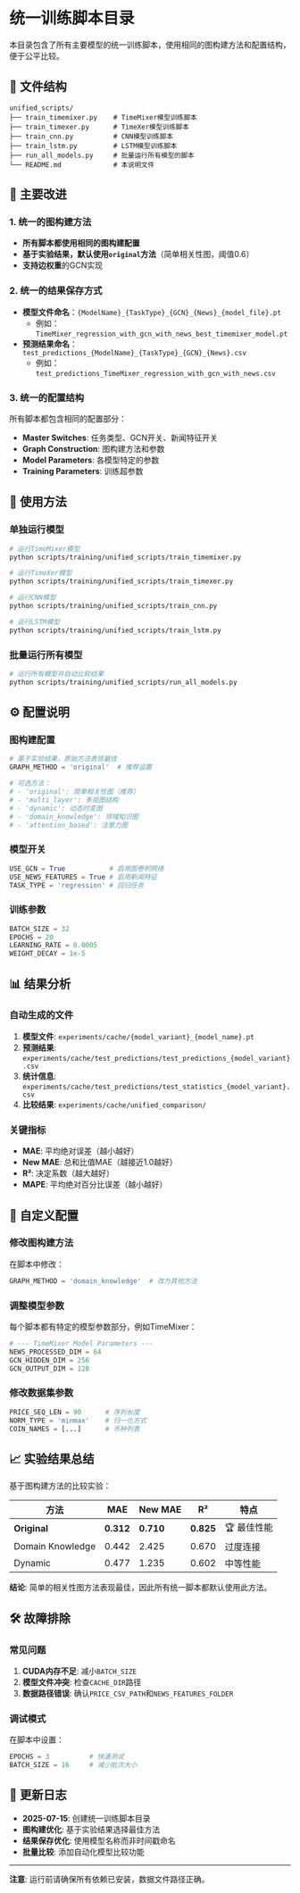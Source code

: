 # 统一训练脚本目录

本目录包含了所有主要模型的统一训练脚本，使用相同的图构建方法和配置结构，便于公平比较。

## 📁 文件结构

```
unified_scripts/
├── train_timemixer.py    # TimeMixer模型训练脚本
├── train_timexer.py      # TimeXer模型训练脚本  
├── train_cnn.py          # CNN模型训练脚本
├── train_lstm.py         # LSTM模型训练脚本
├── run_all_models.py     # 批量运行所有模型的脚本
└── README.md             # 本说明文件
```

## 🎯 主要改进

### 1. 统一的图构建方法
- **所有脚本都使用相同的图构建配置**
- **基于实验结果，默认使用`original`方法**（简单相关性图，阈值0.6）
- **支持边权重**的GCN实现

### 2. 统一的结果保存方式
- **模型文件命名**：`{ModelName}_{TaskType}_{GCN}_{News}_{model_file}.pt`
  - 例如：`TimeMixer_regression_with_gcn_with_news_best_timemixer_model.pt`
- **预测结果命名**：`test_predictions_{ModelName}_{TaskType}_{GCN}_{News}.csv`
  - 例如：`test_predictions_TimeMixer_regression_with_gcn_with_news.csv`

### 3. 统一的配置结构
所有脚本都包含相同的配置部分：
- **Master Switches**: 任务类型、GCN开关、新闻特征开关
- **Graph Construction**: 图构建方法和参数
- **Model Parameters**: 各模型特定的参数
- **Training Parameters**: 训练超参数

## 🚀 使用方法

### 单独运行模型
```bash
# 运行TimeMixer模型
python scripts/training/unified_scripts/train_timemixer.py

# 运行TimeXer模型  
python scripts/training/unified_scripts/train_timexer.py

# 运行CNN模型
python scripts/training/unified_scripts/train_cnn.py

# 运行LSTM模型
python scripts/training/unified_scripts/train_lstm.py
```

### 批量运行所有模型
```bash
# 运行所有模型并自动比较结果
python scripts/training/unified_scripts/run_all_models.py
```

## ⚙️ 配置说明

### 图构建配置
```python
# 基于实验结果，原始方法表现最佳
GRAPH_METHOD = 'original'  # 推荐设置

# 可选方法：
# - 'original': 简单相关性图（推荐）
# - 'multi_layer': 多层图结构
# - 'dynamic': 动态时变图
# - 'domain_knowledge': 领域知识图
# - 'attention_based': 注意力图
```

### 模型开关
```python
USE_GCN = True           # 启用图卷积网络
USE_NEWS_FEATURES = True # 启用新闻特征
TASK_TYPE = 'regression' # 回归任务
```

### 训练参数
```python
BATCH_SIZE = 32
EPOCHS = 20
LEARNING_RATE = 0.0005
WEIGHT_DECAY = 1e-5
```

## 📊 结果分析

### 自动生成的文件
1. **模型文件**: `experiments/cache/{model_variant}_{model_name}.pt`
2. **预测结果**: `experiments/cache/test_predictions/test_predictions_{model_variant}.csv`
3. **统计信息**: `experiments/cache/test_predictions/test_statistics_{model_variant}.csv`
4. **比较结果**: `experiments/cache/unified_comparison/`

### 关键指标
- **MAE**: 平均绝对误差（越小越好）
- **New MAE**: 总和比值MAE（越接近1.0越好）
- **R²**: 决定系数（越大越好）
- **MAPE**: 平均绝对百分比误差（越小越好）

## 🔧 自定义配置

### 修改图构建方法
在脚本中修改：
```python
GRAPH_METHOD = 'domain_knowledge'  # 改为其他方法
```

### 调整模型参数
每个脚本都有特定的模型参数部分，例如TimeMixer：
```python
# --- TimeMixer Model Parameters ---
NEWS_PROCESSED_DIM = 64
GCN_HIDDEN_DIM = 256
GCN_OUTPUT_DIM = 128
```

### 修改数据集参数
```python
PRICE_SEQ_LEN = 90      # 序列长度
NORM_TYPE = 'minmax'    # 归一化方式
COIN_NAMES = [...]      # 币种列表
```

## 📈 实验结果总结

基于图构建方法的比较实验：

| 方法 | MAE | New MAE | R² | 特点 |
|------|-----|---------|----|----|
| **Original** | **0.312** | **0.710** | **0.825** | 🏆 最佳性能 |
| Domain Knowledge | 0.442 | 2.425 | 0.670 | 过度连接 |
| Dynamic | 0.477 | 1.235 | 0.602 | 中等性能 |

**结论**: 简单的相关性图方法表现最佳，因此所有统一脚本都默认使用此方法。

## 🛠️ 故障排除

### 常见问题
1. **CUDA内存不足**: 减小`BATCH_SIZE`
2. **模型文件冲突**: 检查`CACHE_DIR`路径
3. **数据路径错误**: 确认`PRICE_CSV_PATH`和`NEWS_FEATURES_FOLDER`

### 调试模式
在脚本中设置：
```python
EPOCHS = 3          # 快速测试
BATCH_SIZE = 16     # 减小批次大小
```

## 📝 更新日志

- **2025-07-15**: 创建统一训练脚本目录
- **图构建优化**: 基于实验结果选择最佳方法
- **结果保存优化**: 使用模型名称而非时间戳命名
- **批量比较**: 添加自动化模型比较功能

---

**注意**: 运行前请确保所有依赖已安装，数据文件路径正确。
